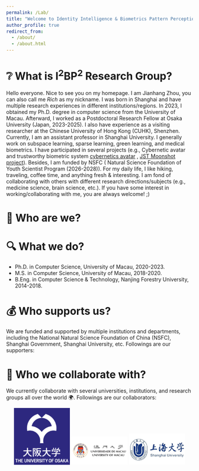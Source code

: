 ```yaml
---
permalink: /Lab/
title: "Welcome to Identity Intelligence & Biometrics Pattern Perception Research Group (I^2BP^2 Research Group)!"
author_profile: true
redirect_from: 
  - /about/
  - /about.html
---
```


❔ What is I<sup>2</sup>BP<sup>2</sup> Research Group?
======
Hello everyone. Nice to see you on my homepage. I am Jianhang Zhou, you can also call me _Rich_ as my nickname. I was born in Shanghai and have multiple research experiences in different institutions/regions. In 2023, I obtained my Ph.D. degree in computer science from the University of Macau. Afterward, I worked as a Postdoctoral Research Fellow at Osaka University (Japan, 2023-2025). I also have experience as a visiting researcher at the Chinese University of Hong Kong (CUHK), Shenzhen. Currently, I am an assistant professor in Shanghai University. I generally work on subspace learning, sparse learning, green learning, and medical biometrics. I have participated in several projects (e.g., Cybernetic avatar and trustworthy biometric system [cybernetics avatar](https://avatar-life.jp/) , [JST Moonshot project](https://www8.cao.go.jp/cstp/english/moonshot/sub1_en.html)). Besides, I am funded by NSFC ( Natural Science Foundation of Youth Scientist Program (2026-2028)). For my daily life, I like hiking, traveling, coffee time, and anything fresh & interesting. I am fond of collaborating with others with different research directions/subjects (e.g., medicine science, brain science, etc.). If you have some interest in working/collaborating with me, you are always welcome! ;)

🙋 Who are we?
======


🔍 What we do?
======
* Ph.D. in Computer Science, University of Macau, 2020-2023.
* M.S. in Computer Science, University of Macau, 2018-2020.
* B.Eng. in Computer Science & Technology, Nanjing Forestry University, 2014-2018.

💰 Who supports us?
======
We are funded and supported by multiple institutions and departments, including the National Natural Science Foundation of China (NSFC), Shanghai Government, Shanghai University, etc. Followings are our supporters:



🤝 Who we collaborate with?
======
We currently collaborate with several universities, institutions, and research groups all over the world 🌍. Followings are our collaborators:

<p align="center">
  <img src="/images/UO.png" width="30%" alt="Osaka University" />
  <img src="/images/UM.jfif" width="30%" alt="University of Macau" />
  <img src="/images/3031-universite-shanghai.jpg" width="30%" alt="Shanghai University" />
</p>

